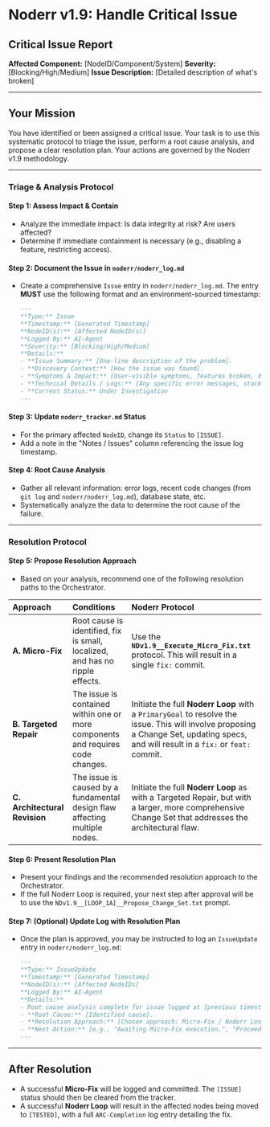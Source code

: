 # Noderr v1.9: Handle Critical Issue

## Critical Issue Report
**Affected Component:** [NodeID/Component/System]
**Severity:** [Blocking/High/Medium]
**Issue Description:** [Detailed description of what's broken]

---

## Your Mission
You have identified or been assigned a critical issue. Your task is to use this systematic protocol to triage the issue, perform a root cause analysis, and propose a clear resolution plan. Your actions are governed by the Noderr v1.9 methodology.

---

### Triage & Analysis Protocol

#### Step 1: Assess Impact & Contain
*   Analyze the immediate impact: Is data integrity at risk? Are users affected?
*   Determine if immediate containment is necessary (e.g., disabling a feature, restricting access).

#### Step 2: Document the Issue in `noderr/noderr_log.md`
*   Create a comprehensive `Issue` entry in `noderr/noderr_log.md`. The entry **MUST** use the following format and an environment-sourced timestamp:
    ```markdown
    ---
    **Type:** Issue
    **Timestamp:** [Generated Timestamp]
    **NodeID(s):** [Affected NodeID(s)]
    **Logged By:** AI-Agent
    **Severity:** [Blocking/High/Medium]
    **Details:**
    - **Issue Summary:** [One-line description of the problem].
    - **Discovery Context:** [How the issue was found].
    - **Symptoms & Impact:** [User-visible symptoms, features broken, data integrity risk].
    - **Technical Details / Logs:** [Any specific error messages, stack traces, or logs].
    - **Current Status:** Under Investigation
    ---
    ```

#### Step 3: Update `noderr_tracker.md` Status
*   For the primary affected `NodeID`, change its `Status` to `[ISSUE]`.
*   Add a note in the "Notes / Issues" column referencing the issue log timestamp.

#### Step 4: Root Cause Analysis
*   Gather all relevant information: error logs, recent code changes (from `git log` and `noderr/noderr_log.md`), database state, etc.
*   Systematically analyze the data to determine the root cause of the failure.

---

### Resolution Protocol

#### Step 5: Propose Resolution Approach
*   Based on your analysis, recommend one of the following resolution paths to the Orchestrator.

| Approach | Conditions | Noderr Protocol |
| :--- | :--- | :--- |
| **A. Micro-Fix** | Root cause is identified, fix is small, localized, and has no ripple effects. | Use the **`NDv1.9__Execute_Micro_Fix.txt`** protocol. This will result in a single `fix:` commit. |
| **B. Targeted Repair** | The issue is contained within one or more components and requires code changes. | Initiate the full **Noderr Loop** with a `PrimaryGoal` to resolve the issue. This will involve proposing a Change Set, updating specs, and will result in a `fix:` or `feat:` commit. |
| **C. Architectural Revision** | The issue is caused by a fundamental design flaw affecting multiple nodes. | Initiate the full **Noderr Loop** as with a Targeted Repair, but with a larger, more comprehensive Change Set that addresses the architectural flaw. |

#### Step 6: Present Resolution Plan
*   Present your findings and the recommended resolution approach to the Orchestrator.
*   If the full Noderr Loop is required, your next step after approval will be to use the `NDv1.9__[LOOP_1A]__Propose_Change_Set.txt` prompt.

#### Step 7: (Optional) Update Log with Resolution Plan
*   Once the plan is approved, you may be instructed to log an `IssueUpdate` entry in `noderr/noderr_log.md`:
    ```markdown
    ---
    **Type:** IssueUpdate
    **Timestamp:** [Generated Timestamp]
    **NodeID(s):** [Affected NodeIDs]
    **Logged By:** AI-Agent
    **Details:**
    - Root cause analysis complete for issue logged at [previous timestamp].
    - **Root Cause:** [Identified cause].
    - **Resolution Approach:** [Chosen approach: Micro-Fix / Noderr Loop].
    - **Next Action:** [e.g., "Awaiting Micro-Fix execution.", "Proceeding to LOOP_1A to propose Change Set."].
    ---
    ```

---

## After Resolution
*   A successful **Micro-Fix** will be logged and committed. The `[ISSUE]` status should then be cleared from the tracker.
*   A successful **Noderr Loop** will result in the affected nodes being moved to `[TESTED]`, with a full `ARC-Completion` log entry detailing the fix.
